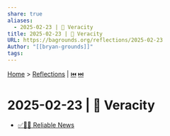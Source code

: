```yaml
---
share: true
aliases:
  - 2025-02-23 | 📰 Veracity
title: 2025-02-23 | 📰 Veracity
URL: https://bagrounds.org/reflections/2025-02-23
Author: "[[bryan-grounds]]"
tags: 
---
```

[Home](../index.md) > [Reflections](./index.md) | [⏮️](./2025-02-22.md) [⏭️](./2025-02-24.md)  
# 2025-02-23 | 📰 Veracity  
- [✅🔎📰 Reliable News](../bot-chats/reliable-news.md)